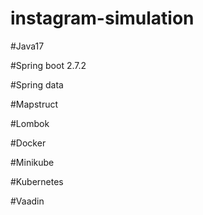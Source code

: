 # instagram-simulation

#Java17

#Spring boot 2.7.2

#Spring data

#Mapstruct

#Lombok

#Docker

#Minikube 

#Kubernetes

#Vaadin


